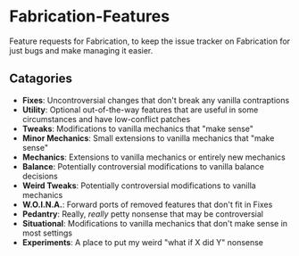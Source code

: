 # Fabrication-Features
Feature requests for Fabrication, to keep the issue tracker on Fabrication for just bugs and make managing it easier.

## Catagories
* **Fixes**: Uncontroversial changes that don't break any vanilla contraptions
* **Utility**: Optional out-of-the-way features that are useful in some circumstances and have low-conflict patches
* **Tweaks**: Modifications to vanilla mechanics that "make sense"
* **Minor Mechanics**: Small extensions to vanilla mechanics that "make sense"
* **Mechanics**: Extensions to vanilla mechanics or entirely new mechanics
* **Balance**: Potentially controversial modifications to vanilla balance decisions
* **Weird Tweaks**: Potentially controversial modifications to vanilla mechanics
* **W.O.I.N.A.**: Forward ports of removed features that don't fit in Fixes
* **Pedantry**: Really, *really* petty nonsense that may be controversial
* **Situational**: Modifications to vanilla mechanics that don't make sense in most settings
* **Experiments**: A place to put my weird "what if X did Y" nonsense
